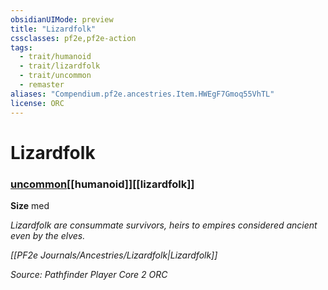 ```yaml
---
obsidianUIMode: preview
title: "Lizardfolk"
cssclasses: pf2e,pf2e-action
tags:
  - trait/humanoid
  - trait/lizardfolk
  - trait/uncommon
  - remaster
aliases: "Compendium.pf2e.ancestries.Item.HWEgF7Gmoq55VhTL"
license: ORC
---
```

# Lizardfolk

### [uncommon](uncommon "Uncommon Rarity Trait")[[humanoid]][[lizardfolk]]



**Size** med


_Lizardfolk are consummate survivors, heirs to empires considered ancient even by the elves._

_[[PF2e Journals/Ancestries/Lizardfolk|Lizardfolk]]_

*Source: Pathfinder Player Core 2*
*ORC*